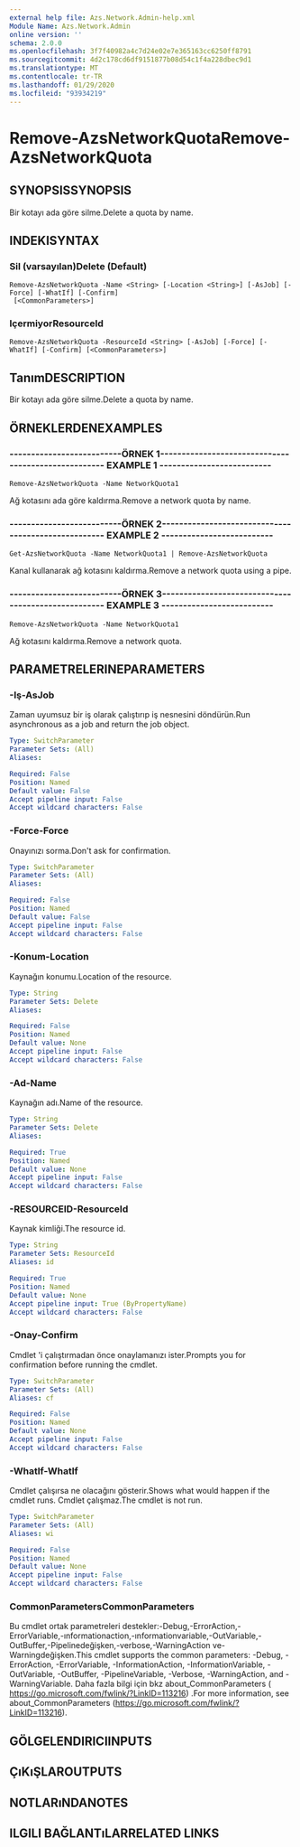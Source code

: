 ```yaml
---
external help file: Azs.Network.Admin-help.xml
Module Name: Azs.Network.Admin
online version: ''
schema: 2.0.0
ms.openlocfilehash: 3f7f40982a4c7d24e02e7e365163cc6250ff8791
ms.sourcegitcommit: 4d2c178cd6df9151877b08d54c1f4a228dbec9d1
ms.translationtype: MT
ms.contentlocale: tr-TR
ms.lasthandoff: 01/29/2020
ms.locfileid: "93934219"
---
```

# <span data-ttu-id="72d55-101">Remove-AzsNetworkQuota</span><span class="sxs-lookup"><span data-stu-id="72d55-101">Remove-AzsNetworkQuota</span></span>

## <span data-ttu-id="72d55-102">SYNOPSIS</span><span class="sxs-lookup"><span data-stu-id="72d55-102">SYNOPSIS</span></span>
<span data-ttu-id="72d55-103">Bir kotayı ada göre silme.</span><span class="sxs-lookup"><span data-stu-id="72d55-103">Delete a quota by name.</span></span>

## <span data-ttu-id="72d55-104">INDEKI</span><span class="sxs-lookup"><span data-stu-id="72d55-104">SYNTAX</span></span>

### <span data-ttu-id="72d55-105">Sil (varsayılan)</span><span class="sxs-lookup"><span data-stu-id="72d55-105">Delete (Default)</span></span>
```
Remove-AzsNetworkQuota -Name <String> [-Location <String>] [-AsJob] [-Force] [-WhatIf] [-Confirm]
 [<CommonParameters>]
```

### <span data-ttu-id="72d55-106">Içermiyor</span><span class="sxs-lookup"><span data-stu-id="72d55-106">ResourceId</span></span>
```
Remove-AzsNetworkQuota -ResourceId <String> [-AsJob] [-Force] [-WhatIf] [-Confirm] [<CommonParameters>]
```

## <span data-ttu-id="72d55-107">Tanım</span><span class="sxs-lookup"><span data-stu-id="72d55-107">DESCRIPTION</span></span>
<span data-ttu-id="72d55-108">Bir kotayı ada göre silme.</span><span class="sxs-lookup"><span data-stu-id="72d55-108">Delete a quota by name.</span></span>

## <span data-ttu-id="72d55-109">ÖRNEKLERDEN</span><span class="sxs-lookup"><span data-stu-id="72d55-109">EXAMPLES</span></span>

### <span data-ttu-id="72d55-110">--------------------------ÖRNEK 1--------------------------</span><span class="sxs-lookup"><span data-stu-id="72d55-110">-------------------------- EXAMPLE 1 --------------------------</span></span>
```
Remove-AzsNetworkQuota -Name NetworkQuota1
```

<span data-ttu-id="72d55-111">Ağ kotasını ada göre kaldırma.</span><span class="sxs-lookup"><span data-stu-id="72d55-111">Remove a network quota by name.</span></span>

### <span data-ttu-id="72d55-112">--------------------------ÖRNEK 2--------------------------</span><span class="sxs-lookup"><span data-stu-id="72d55-112">-------------------------- EXAMPLE 2 --------------------------</span></span>
```
Get-AzsNetworkQuota -Name NetworkQuota1 | Remove-AzsNetworkQuota
```

<span data-ttu-id="72d55-113">Kanal kullanarak ağ kotasını kaldırma.</span><span class="sxs-lookup"><span data-stu-id="72d55-113">Remove a network quota using a pipe.</span></span>

### <span data-ttu-id="72d55-114">--------------------------ÖRNEK 3--------------------------</span><span class="sxs-lookup"><span data-stu-id="72d55-114">-------------------------- EXAMPLE 3 --------------------------</span></span>
```
Remove-AzsNetworkQuota -Name NetworkQuota1
```

<span data-ttu-id="72d55-115">Ağ kotasını kaldırma.</span><span class="sxs-lookup"><span data-stu-id="72d55-115">Remove a network quota.</span></span>

## <span data-ttu-id="72d55-116">PARAMETRELERINE</span><span class="sxs-lookup"><span data-stu-id="72d55-116">PARAMETERS</span></span>

### <span data-ttu-id="72d55-117">-Iş</span><span class="sxs-lookup"><span data-stu-id="72d55-117">-AsJob</span></span>
<span data-ttu-id="72d55-118">Zaman uyumsuz bir iş olarak çalıştırıp iş nesnesini döndürün.</span><span class="sxs-lookup"><span data-stu-id="72d55-118">Run asynchronous as a job and return the job object.</span></span>

```yaml
Type: SwitchParameter
Parameter Sets: (All)
Aliases: 

Required: False
Position: Named
Default value: False
Accept pipeline input: False
Accept wildcard characters: False
```

### <span data-ttu-id="72d55-119">-Force</span><span class="sxs-lookup"><span data-stu-id="72d55-119">-Force</span></span>
<span data-ttu-id="72d55-120">Onayınızı sorma.</span><span class="sxs-lookup"><span data-stu-id="72d55-120">Don't ask for confirmation.</span></span>

```yaml
Type: SwitchParameter
Parameter Sets: (All)
Aliases: 

Required: False
Position: Named
Default value: False
Accept pipeline input: False
Accept wildcard characters: False
```

### <span data-ttu-id="72d55-121">-Konum</span><span class="sxs-lookup"><span data-stu-id="72d55-121">-Location</span></span>
<span data-ttu-id="72d55-122">Kaynağın konumu.</span><span class="sxs-lookup"><span data-stu-id="72d55-122">Location of the resource.</span></span>

```yaml
Type: String
Parameter Sets: Delete
Aliases: 

Required: False
Position: Named
Default value: None
Accept pipeline input: False
Accept wildcard characters: False
```

### <span data-ttu-id="72d55-123">-Ad</span><span class="sxs-lookup"><span data-stu-id="72d55-123">-Name</span></span>
<span data-ttu-id="72d55-124">Kaynağın adı.</span><span class="sxs-lookup"><span data-stu-id="72d55-124">Name of the resource.</span></span>

```yaml
Type: String
Parameter Sets: Delete
Aliases: 

Required: True
Position: Named
Default value: None
Accept pipeline input: False
Accept wildcard characters: False
```

### <span data-ttu-id="72d55-125">-RESOURCEID</span><span class="sxs-lookup"><span data-stu-id="72d55-125">-ResourceId</span></span>
<span data-ttu-id="72d55-126">Kaynak kimliği.</span><span class="sxs-lookup"><span data-stu-id="72d55-126">The resource id.</span></span>

```yaml
Type: String
Parameter Sets: ResourceId
Aliases: id

Required: True
Position: Named
Default value: None
Accept pipeline input: True (ByPropertyName)
Accept wildcard characters: False
```

### <span data-ttu-id="72d55-127">-Onay</span><span class="sxs-lookup"><span data-stu-id="72d55-127">-Confirm</span></span>
<span data-ttu-id="72d55-128">Cmdlet 'i çalıştırmadan önce onaylamanızı ister.</span><span class="sxs-lookup"><span data-stu-id="72d55-128">Prompts you for confirmation before running the cmdlet.</span></span>

```yaml
Type: SwitchParameter
Parameter Sets: (All)
Aliases: cf

Required: False
Position: Named
Default value: None
Accept pipeline input: False
Accept wildcard characters: False
```

### <span data-ttu-id="72d55-129">-WhatIf</span><span class="sxs-lookup"><span data-stu-id="72d55-129">-WhatIf</span></span>
<span data-ttu-id="72d55-130">Cmdlet çalışırsa ne olacağını gösterir.</span><span class="sxs-lookup"><span data-stu-id="72d55-130">Shows what would happen if the cmdlet runs.</span></span>
<span data-ttu-id="72d55-131">Cmdlet çalışmaz.</span><span class="sxs-lookup"><span data-stu-id="72d55-131">The cmdlet is not run.</span></span>

```yaml
Type: SwitchParameter
Parameter Sets: (All)
Aliases: wi

Required: False
Position: Named
Default value: None
Accept pipeline input: False
Accept wildcard characters: False
```

### <span data-ttu-id="72d55-132">CommonParameters</span><span class="sxs-lookup"><span data-stu-id="72d55-132">CommonParameters</span></span>
<span data-ttu-id="72d55-133">Bu cmdlet ortak parametreleri destekler:-Debug,-ErrorAction,-ErrorVariable,-ınformationaction,-ınformationvariable,-OutVariable,-OutBuffer,-Pipelinedeğişken,-verbose,-WarningAction ve-Warningdeğişken.</span><span class="sxs-lookup"><span data-stu-id="72d55-133">This cmdlet supports the common parameters: -Debug, -ErrorAction, -ErrorVariable, -InformationAction, -InformationVariable, -OutVariable, -OutBuffer, -PipelineVariable, -Verbose, -WarningAction, and -WarningVariable.</span></span> <span data-ttu-id="72d55-134">Daha fazla bilgi için bkz about_CommonParameters ( https://go.microsoft.com/fwlink/?LinkID=113216) .</span><span class="sxs-lookup"><span data-stu-id="72d55-134">For more information, see about_CommonParameters (https://go.microsoft.com/fwlink/?LinkID=113216).</span></span>

## <span data-ttu-id="72d55-135">GÖLGELENDIRICI</span><span class="sxs-lookup"><span data-stu-id="72d55-135">INPUTS</span></span>

## <span data-ttu-id="72d55-136">ÇıKıŞLAR</span><span class="sxs-lookup"><span data-stu-id="72d55-136">OUTPUTS</span></span>

## <span data-ttu-id="72d55-137">NOTLARıNDA</span><span class="sxs-lookup"><span data-stu-id="72d55-137">NOTES</span></span>

## <span data-ttu-id="72d55-138">ILGILI BAĞLANTıLAR</span><span class="sxs-lookup"><span data-stu-id="72d55-138">RELATED LINKS</span></span>

